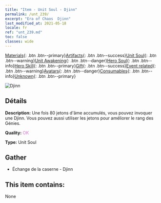 ```yaml
---
title: "Item - Unit Soul - Djinn"
permalink: /unt_239/
excerpt: "Era of Chaos  Djinn"
last_modified_at: 2021-05-18
locale: fr
ref: "unt_239.md"
toc: false
classes: wide
---
```

 [Materials](/ItemsFR/){: .btn .btn--primary}[Artifacts](/ItemsFR/Artifacts/){: .btn .btn--success}[Unit Soul](/ItemsFR/UnitSoul/){: .btn .btn--warning}[Unit Awakening](/ItemsFR/UnitAwakening/){: .btn .btn--danger}[Hero Soul](/ItemsFR/HeroSoul/){: .btn .btn--info}[Hero Skill](/ItemsFR/HeroSkill/){: .btn .btn--primary}[Gift](/ItemsFR/Gift/){: .btn .btn--success}[Event related](/ItemsFR/Events/){: .btn .btn--warning}[Avatars](/ItemsFR/Avatars/){: .btn .btn--danger}[Consumables](/ItemsFR/Consumables/){: .btn .btn--info}[Unknown](/ItemsFR/Unknown/){: .btn .btn--primary}

 ![Djinn](/images/u/ti_shenguai.jpg)

## Détails
 **Description:** Une fois 80 jetons d'âme accumulés, vous pouvez invoquer une Djinn. Vous pouvez aussi utiliser les jetons pour améliorer le rang des Génies.

 **Quality:** <span style="color: #DA70D6">OK</span>

 **Type:** Unit Soul

## Gather

*    Échange de la caserne - Djinn 

## This item contains:

  None


